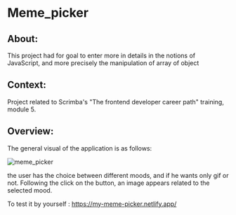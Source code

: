 # Meme_picker
 
## About:
This project had for goal to enter more in details in the notions of JavaScript, and more precisely the manipulation of array of object

## Context:
Project related to Scrimba's "The frontend developer career path" training, module 5.

## Overview:
The general visual of the application is as follows:

![meme_picker](https://user-images.githubusercontent.com/104907909/195843670-15333744-289a-40c2-a598-6fa765e7cd62.PNG)

the user has the choice between different moods, and if he wants only gif or not. 
Following the click on the button, an image appears related to the selected mood.

To test it by yourself : https://my-meme-picker.netlify.app/
